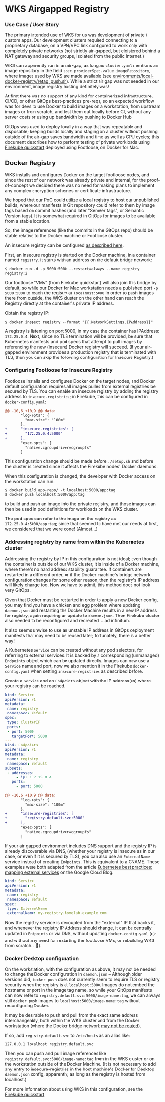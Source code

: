 # WKS Airgapped Registry

### Use Case / User Story

The primary intended use of WKS for us was development of private / custom apps. Our development clusters required connecting to a proprietary database, on a VPN/VPC link configured to work only with completely private networks (not strictly air-gapped, but cloistered behind a NAT gateway and security groups, isolated from the public Internet.)

WKS can apparently run in an air-gap, as long as `cluster.yaml` mentions an image repository in the field `spec.providerSpec.value.imageRepository`, where images used by WKS are made available (see [environments/local-docker-registry/retag_push.sh](https://github.com/weaveworks/wksctl/blob/master/environments/local-docker-registry/retag_push.sh)). While a strict air gap was not needed in our environment, image registry hosting definitely was!

At first there was no support of any kind for containerized infrastructure, CI/CD, or other GitOps best-practices pre-reqs, so an expected workflow was for devs to use Docker to build images on a workstation, from upstream images or from scratch, and test them out locally before CI, without any server costs or using up bandwidth by pushing to Docker Hub.

GitOps was used to deploy locally in a way that was repeatable and disposable; keeping builds locally and staging on a cluster without pushing outside of the air-gap saves bandwidth and time as well as CPU cycles; this document describes how to perform testing of private workloads using [Firekube quickstart][] deployed using Footloose, on Docker for Mac.

## Docker Registry

WKS installs and configures Docker on the target footloose nodes, and since the rest of our network was already private and internal, for the proof-of-concept we decided there was no need for making plans to implement any complex encryption schemes or certificate infrastructure.

We hoped that our PoC could utilize a local registry to host our unpublished builds, where our manifests in Git repository could refer to them by image tags based on commit hashes (and later "SemVer tags", or Semantic Version tags). It is somewhat required in GitOps for images to be available from a stable location.

So, the image references (like the commits in the GitOps repo) should be stable relative to the Docker machine or Footloose cluster.

An insecure registry can be configured [as described here](https://github.com/weaveworks/wksctl/tree/master/environments/local-docker-registry).

First, an insecure registry is started on the Docker machine, in a container named `registry`. It starts with an address on the default bridge network:

```
$ docker run -d -p 5000:5000 --restart=always --name registry registry:2
```

Our footloose "VMs" (from Firekube quickstart) will also join this bridge by default, so while our Docker for Mac workstation needs a published port `-p 5000:5000` to reach the registry at `localhost:5000` in order to push images there from outside, the WKS cluster on the other hand can reach the Registry directly at the container's private IP address.

Obtain the registry IP:

```
$ docker inspect registry --format "{{.NetworkSettings.IPAddress}}"
```

A registry is listening on port 5000, in my case the container has IPAddress: `172.25.0.4`. Next, since no TLS termination will be provided, be sure that Kubernetes manifests and pod specs that attempt to pull images by referencing the new (insecure) Docker registry will succeed. (If your air-gapped environment provides a production registry that is terminated with TLS, then you can skip the following configuration for Insecure Registry.)

### Configuring Footloose for Insecure Registry

Footloose installs and configures Docker on the target nodes, and Docker default configuration requires all images pulled from external registries be secured by TLS. You can enable an insecure registry by adding the registry address to `insecure-registries`; in Firekube, this can be configured in `docker-config.yaml`:

```diff
@@ -10,6 +10,9 @@ data:
       "log-opts": {
         "max-size": "100m"
       },
+      "insecure-registries": [
+        "172.25.0.4:5000"
+      ],
       "exec-opts": [
         "native.cgroupdriver=cgroupfs"
       ]
```

This configuration change should be made before `./setup.sh` and before the cluster is created since it affects the Firekube nodes' Docker daemons.

When this configuration is changed, the developer with Docker access on the workstation can run:

```
$ docker build app-repo/ -t localhost:5000/app:tag
$ docker push localhost:5000/app:tag
```

to build and push an image into the private registry, and those images can then be used in pod definitions for workloads on the WKS cluster.

The pod spec can refer to the image on the registry as `172.25.0.4:5000/app:tag`; since that seemed to have met our needs at first, we considered that we were done! (Almost...)

### Addressing registry by name from within the Kubernetes cluster

Addressing the registry by IP in this configuration is not ideal; even though the container is outside of our WKS cluster, it is inside of a Docker machine, where there's no hard address stability guarantee. If containers are restarted in a different order, or if the Docker machine's bridge network configuration changes for some other reason, then the registry's IP address will likely change too. Now we have to admit, this method does not look very GitOps.

Given that Docker must be restarted in order to apply a new Docker config, you may find you have a chicken and egg problem where updating `daemon.json` and restarting the Docker Machine results in a new IP address for registry, again requiring an update to `daemon.json`. Then Firekube cluster also needed to be reconfigured and recreated, ...ad infinitum.

It also seems unwise to use an unstable IP address in GitOps deployment manifests that may need to be reused later; fortunately, there is a better way!

A Kubernetes `Service` can be created without any pod selectors, for referring to external services. It is backed by a corresponding (unmanaged) `Endpoints` object which can be updated directly. Images can now use a `Service` name and port, now we also mention it in the Firekube `docker-config.yaml` when setting `insecure-registries` as described before.

Create a `Service` and an `Endpoints` object with the IP address(es) where your registry can be reached.

```yaml
kind: Service
apiVersion: v1
metadata:
 name: registry
 namespace: default
spec:
 type: ClusterIP
 ports:
 - port: 5000
   targetPort: 5000
---
kind: Endpoints
apiVersion: v1
metadata:
 name: registry
 namespace: default
subsets:
 - addresses:
     - ip: 172.25.0.4
   ports:
     - port: 5000
```

```diff
@@ -10,6 +10,9 @@ data:
       "log-opts": {
         "max-size": "100m"
       },
+      "insecure-registries": [
+        "registry.default.svc:5000"
+      ],
       "exec-opts": [
         "native.cgroupdriver=cgroupfs"
       ]
```

If your air gapped environment includes DNS support and the registry IP is already discoverable via DNS, (whether your registry is insecure as in our case, or even if it is secured by TLS), you can also use an `ExternalName` service instead of creating `Endpoints`. This is equivalent to a CNAME. These examples were both adapted from the article [Kubernetes best practices: mapping external services](https://cloud.google.com/blog/products/gcp/kubernetes-best-practices-mapping-external-services) on the Google Cloud Blog.

```yaml
kind: Service
apiVersion: v1
metadata:
 name: registry
 namespace: default
spec:
 type: ExternalName
 externalName: my-registry.homelab.example.com
```

Now the registry service is decoupled from the "external" IP that backs it, and whenever the registry IP Address should change, it can be centrally updated in `Endpoints` or via DNS, without updating `docker-config.yaml` (👉 and without any need for restarting the footloose VMs, or rebuilding WKS from scratch... 🎉).

### Docker Desktop configuration

On the workstation, with the configuration as above, it may not be needed to change the Docker configuration in `daemon.json` – Although older versions did, `docker push` does not currently seem to require TLS or registry security when the registry is at `localhost:5000`. Images do not embed the hostname or port in the image tag name, so while your GitOps manifests can now refer to `registry.default.svc:5000/image-name:tag`, we can always still `docker push` images to `localhost:5000/image-name:tag` without reconfiguring Docker.

It may be desirable to push and pull from the exact same address interchangeably, both within the WKS cluster and from the Docker workstation (where the Docker bridge network [may not be routed](https://docs.docker.com/docker-for-mac/networking/#there-is-no-docker0-bridge-on-macos)).

If so, add `registry.default.svc` to `/etc/hosts` as an alias like:

```
127.0.0.1 localhost registry.default.svc
```

Then you can push and pull image references like `registry.default.svc:5000/image-name:tag` from in the WKS cluster or on the workstation outside of the Docker Machine. (It is not necessary to add any entry to insecure-registries in the host machine's Docker for Desktop `daemon.json` config, apparently, as long as the registry is hosted from localhost.)

For more information about using WKS in this configuration, see the [Firekube quickstart][]

[Firekube quickstart]: https://github.com/weaveworks/wks-quickstart-firekube
[Configuring a registry]: https://docs.docker.com/registry/configuration/

